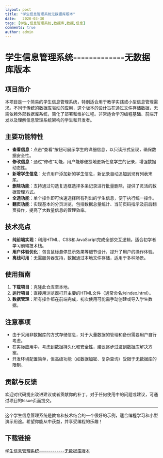 ```yaml
---
layout: post
title: "学生信息管理系统无数据库版本"
date:   2020-03-30
tags: [学生,信息管理系统,数据库,数据,信息]
comments: true
author: admin
---
```

# 学生信息管理系统-------------无数据库版本

## 项目简介

本项目是一个简易的学生信息管理系统，特别适合用于教学实践或小型信息管理需求。不同于传统的数据库驱动的应用，这个版本的设计旨在通过文件存储数据，无需依赖外部数据库系统，简化了部署和维护过程。非常适合学习编程基础、前端开发以及理解信息管理系统架构的学生和开发者。

## 主要功能特性

- **查看信息**：点击“查看”按钮可展示学生的详细信息，以只读形式呈现，确保数据安全性。
- **修改信息**：通过“修改”功能，用户能够便捷地更新任意学生的记录，增强数据动态性。
- **新增学生信息**：允许用户添加新的学生信息，新记录自动追加到现有列表末尾。
- **删除功能**：支持通过勾选复选框选择多条记录进行批量删除，提供了灵活的数据管理方式。
- **全选功能**：单个操作即可快速选择所有列出的学生信息，便于执行统一操作。
- **翻页功能**：实现基本的分页浏览，包括数据总量统计、当前页码指示及前后翻页操作，提高了大数量信息的管理效率。

## 技术亮点

- **纯前端实现**：利用HTML、CSS和JavaScript完成全部交互逻辑，适合初学者学习前端技术栈。
- **用户体验优化**：包含鼠标悬停显示效果等细节设计，提升了用户的操作体验。
- **离线可用**：无需服务器支持，数据通过本地文件存储，适用于多种场景。

## 使用指南

1. **下载项目**：克隆此仓库至本地。
2. **运行项目**：直接用浏览器打开主要的HTML文件（通常命名为index.html）。
3. **数据管理**：所有操作都在前端完成，初次使用可能需手动创建或导入学生数据。

## 注意事项

- 由于采用非数据库的方式存储信息，对于大量数据的管理和备份需要用户自行考虑。
- 在实际应用中，考虑到数据持久化和安全性，建议逐步过渡到数据库解决方案。
- 开发环境配置简单，但高级功能（如数据加密、复杂查询）受限于无数据库的限制。

## 贡献与反馈

欢迎对代码提出改进建议或者贡献你的补丁。对于任何使用中的问题或建议，可通过项目的Issue页面提交。

---

这个学生信息管理系统是教育和技术结合的一个很好的示例，适合编程学习和小型演示用途。希望你能从中获益，并享受编程的乐趣！

## 下载链接

[学生信息管理系统-------------无数据库版本](https://pan.quark.cn/s/93e453776f8f)